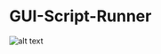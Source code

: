# GUI-Script-Runner

![alt text](https://github.com/itsderek/GUI-Script_runner/blob/main/first_screen.png?raw=true)
